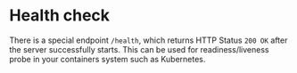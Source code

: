# Health check

There is a special endpoint `/health`, which returns HTTP Status `200 OK` after the server successfully starts. This can be used for readiness/liveness probe in your containers system such as Kubernetes.
